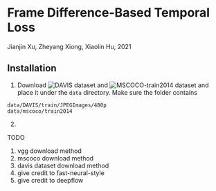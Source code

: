 # Frame Difference-Based Temporal Loss
Jianjin Xu, Zheyang Xiong, Xiaolin Hu, 2021

## Installation

1. Download ![DAVIS](https://davischallenge.org/) dataset and ![MSCOCO-train2014](https://cocodataset.org/) dataset and place it under the `data` directory. Make sure the folder contains

```
data/DAVIS/train/JPEGImages/480p
data/mscoco/train2014
```

2. 

TODO
1. vgg download method
2. mscoco download method
3. davis dataset download method
4. give credit to fast-neural-style
5. give credit to deepflow
